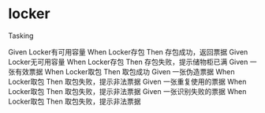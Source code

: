 # locker

Tasking

Given Locker有可用容量 When Locker存包 Then 存包成功，返回票据
Given Locker无可用容量 When Locker存包 Then 存包失败，提示储物柜已满
Given 一张有效票据 When Locker取包 Then 取包成功
Given 一张伪造票据 When Locker取包 Then 取包失败，提示非法票据
Given 一张重复使用的票据 When Locker取包 Then 取包失败，提示非法票据
Given 一张识别失败的票据 When Locker取包 Then 取包失败，提示非法票据